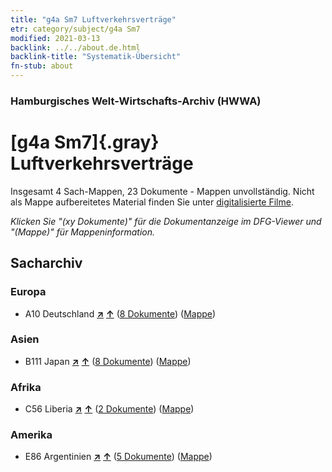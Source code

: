 ```yaml
---
title: "g4a Sm7 Luftverkehrsverträge"
etr: category/subject/g4a Sm7
modified: 2021-03-13
backlink: ../../about.de.html
backlink-title: "Systematik-Übersicht"
fn-stub: about
---
```


### Hamburgisches Welt-Wirtschafts-Archiv (HWWA)
# [g4a Sm7]{.gray}&#8201; Luftverkehrsverträge&#160; 




Insgesamt 4 Sach-Mappen, 23 Dokumente - Mappen unvollständig.
Nicht als Mappe aufbereitetes Material finden Sie unter [digitalisierte Filme](/film/h1_sh).

_Klicken Sie "(xy Dokumente)" für die Dokumentanzeige im DFG-Viewer und "(Mappe)" für Mappeninformation._

## Sacharchiv




### Europa

- A10 Deutschland [**&nearr;**](../../../geo/i/126128/about.de.html "Deutschland (alle Mappen)") [**&uarr;**](../../../geo/about.de.html#A10 "Ländersystematik") (<a href="https://pm20.zbw.eu/dfgview/sh/126128,144538" title="über: Deutschland : Luftverkehrsverträge" target="_blank">8 Dokumente</a>) ([Mappe](http://purl.org/pressemappe20/folder/sh/126128,144538))

### Asien

- B111 Japan [**&nearr;**](../../../geo/i/141272/about.de.html "Japan (alle Mappen)") [**&uarr;**](../../../geo/about.de.html#B111 "Ländersystematik") (<a href="https://pm20.zbw.eu/dfgview/sh/141272,144538" title="über: Japan : Luftverkehrsverträge" target="_blank">8 Dokumente</a>) ([Mappe](http://purl.org/pressemappe20/folder/sh/141272,144538))

### Afrika

- C56 Liberia [**&nearr;**](../../../geo/i/141405/about.de.html "Liberia (alle Mappen)") [**&uarr;**](../../../geo/about.de.html#C56 "Ländersystematik") (<a href="https://pm20.zbw.eu/dfgview/sh/141405,144538" title="über: Liberia : Luftverkehrsverträge" target="_blank">2 Dokumente</a>) ([Mappe](http://purl.org/pressemappe20/folder/sh/141405,144538))

### Amerika

- E86 Argentinien [**&nearr;**](../../../geo/i/141692/about.de.html "Argentinien (alle Mappen)") [**&uarr;**](../../../geo/about.de.html#E86 "Ländersystematik") (<a href="https://pm20.zbw.eu/dfgview/sh/141692,144538" title="über: Argentinien : Luftverkehrsverträge" target="_blank">5 Dokumente</a>) ([Mappe](http://purl.org/pressemappe20/folder/sh/141692,144538))


